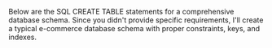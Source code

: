 Below are the SQL CREATE TABLE statements for a comprehensive database schema.
Since you didn't provide specific requirements, I'll create a typical e-commerce database schema with proper constraints, keys, and indexes.
